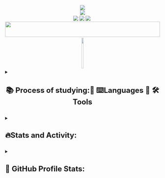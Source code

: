 <div id="header" align="center">
<img src="https://media.giphy.com/media/wcC8VA7quA6G9pA8Iy/giphy.gif" width="125" align="center">
</div>
<div id="header" align="center">
<img src="https://gifdb.com/images/high/cute-girl-happily-working-hard-zkn3gigd5zktg85w.webp" width="205"/>
</div>

<div id="badges" align="center">
<a href="https://web.telegram.org/kw/">
<img src="https://img.shields.io/badge/Facebook-orange?logo=facebook&logoColor=white alt="Telegram Badge"/></a> 
<a href="https://web.telegram.org/kw/">
<img src="https://img.shields.io/badge/Telegram-magenta?logo=telegram&logoColor=white alt="Facebook Badge"/></a> 
<a href="https://www.linkedin.com/in/katerina-myshov-a18638215/">
<img src="https://img.shields.io/badge/LinkedIn-cyan?logo=Linkedin&logoColor=white alt="LinkedIn Bage"/></a>
<img src="https://komarev.com/ghpvc/?username=KatyaMy&style=flat-square&color=yellow" alt=""/>
<img src="https://i.imgur.com/dBaSKWF.gif" height="50" width="100%">
<img src="https://i.gifer.com/J59.gif" height="100" width="10%">
</div>
<details style="padding-bottom: 10px;">
<summary>
  <h2 style="font-size: 24px"; align="center";>📚 Process of studying:🔹 ⌨️Languages 🔸 🛠️ Tools </h2> 
</summary>
  
<img src="https://raw.githubusercontent.com/github/explore/80688e429a7d4ef2fca1e82350fe8e3517d3494d/topics/python/python.png" alt="Python" width="50" height="50"/>&nbsp;
<img src="https://raw.githubusercontent.com/devicons/devicon/master/icons/pytest/pytest-original-wordmark.svg" alt="Pytest" width="50" height="50"/>&nbsp;
<img src="https://raw.githubusercontent.com/github/explore/80688e429a7d4ef2fca1e82350fe8e3517d3494d/topics/mysql/mysql.png" alt="MySQL" width="50" height="50"/>&nbsp;
<img src="https://raw.githubusercontent.com/github/explore/80688e429a7d4ef2fca1e82350fe8e3517d3494d/topics/css/css.png" alt="CSS" width="50" height="50"/>&nbsp;
<img src="https://raw.githubusercontent.com/github/explore/80688e429a7d4ef2fca1e82350fe8e3517d3494d/topics/nodejs/nodejs.png" alt="NodeJS" width="50" height="50"/>&nbsp;
<img src="https://raw.githubusercontent.com/github/explore/80688e429a7d4ef2fca1e82350fe8e3517d3494d/topics/html/html.png" alt="HTML" width="50" height="50"/>&nbsp;
<img src="https://raw.githubusercontent.com/github/explore/5c058a388828bb5fde0bcafd4bc867b5bb3f26f3/topics/graphql/graphql.png" alt="graphql" width="50" height="50"/>&nbsp;
<img src="https://github.com/devicons/devicon/blob/master/icons/trello/trello-plain-wordmark.svg" title="Trello" alt="Trello" width="50" height="50"/>&nbsp;
<img src="https://raw.githubusercontent.com/github/explore/80688e429a7d4ef2fca1e82350fe8e3517d3494d/topics/git/git.png" title="Git" alt="Git" width="50" height="50"/>&nbsp;
<img src="https://raw.githubusercontent.com/devicons/devicon/master/icons/pycharm/pycharm-original-wordmark.svg" title="Pycharm" alt="Pycharm" width="50" height="50"/>&nbsp;
<img src="https://raw.githubusercontent.com/github/explore/80688e429a7d4ef2fca1e82350fe8e3517d3494d/topics/docker/docker.png" width="50" height="50"/>&nbsp;
<img src="https://cdn.svgporn.com/logos/selenium.svg" width="50" height="50"/>&nbsp;

</details>


<details style="padding-bottom: 10px;">
  <summary>
  <h2 style="font-size: 24px;">🔥Stats and Activity:</h2> 
  </summary>
  
 [![GitHub Streak](https://streak-stats.demolab.com/?user=KatyaMy)](https://git.io/streak-stats)
 
</details>


<details style="padding-bottom: 10px;">
  <summary> 
    <h2 style="font-size: 24px;">📎 GitHub Profile Stats:</h2> 
  </summary>
 <a href="https://github.com/KatyaMy/github-readme-stats"><img align="center" src="https://github-readme-stats.vercel.app/api?username=KatyaMy&show_icons=true&include_all_commits=true&theme=darcula&hide_border=true" alt="KatyaMy's github stats" /></a>
<a href="https://github.com/KatyaMy/github-readme-stats"><img align="center" src="https://github-readme-stats.vercel.app/api/top-langs/?username=KatyaMy&layout=compact&theme=darcula&hide_border=true" /></a>
</details>


